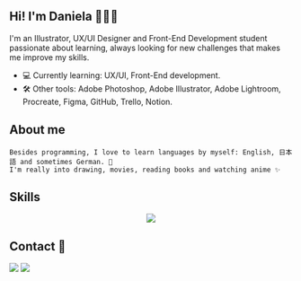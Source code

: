 ## Hi! I'm Daniela 🙎🏻‍♀️

I'm an Illustrator, UX/UI Designer and Front-End Development student passionate about learning, always looking for new challenges that makes me improve my skills.

- 💻 Currently learning: UX/UI, Front-End development.
- 🛠 Other tools: Adobe Photoshop, Adobe Illustrator, Adobe Lightroom, Procreate, Figma, GitHub, Trello, Notion.

## About me

```
Besides programming, I love to learn languages by myself: English, 日本語 and sometimes German. 📖
I'm really into drawing, movies, reading books and watching anime ✨ 
```
## Skills

<p align="center">
  <a href="https://skillicons.dev">
    <img src="https://skillicons.dev/icons?i=bootstrap,css,figma,git,github,html,ai,js,ps,sass,vscode,xd" />
  </a>
</p>

## Contact 📧

<div>
<a href="mailto: hola.danielabf@gmail.com"><img src="https://img.shields.io/badge/-Gmail-%23333?style=for-the-badge&logo=gmail&logoColor=white" target="_blank"></a>
<a href="https://www.linkedin.com/in/danielabf/" target="_blank"><img src="https://img.shields.io/badge/-LinkedIn-%230077B5?style=for-the-badge&logo=linkedin&logoColor=white" target="_blank"></a>
</div>


